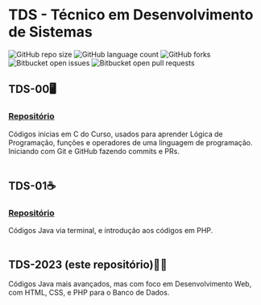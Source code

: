 # TDS - Técnico em Desenvolvimento de Sistemas
![GitHub repo size](https://img.shields.io/github/repo-size/Mathiack/TDS-2023?style=for-the-badge)
![GitHub language count](https://img.shields.io/github/languages/count/Mathiack/TDS-2023?style=for-the-badge)
![GitHub forks](https://img.shields.io/github/forks/Mathiack/TDS-2023?style=for-the-badge)
![Bitbucket open issues](https://img.shields.io/bitbucket/issues/Mathiack/TDS-2023?style=for-the-badge)
![Bitbucket open pull requests](https://img.shields.io/bitbucket/pr-raw/Mathiack/TDS-2023?style=for-the-badge)

## TDS-00🖥
### <a href="https://github.com/Guilherme-Thunder/tds_00" target="_blank">Repositório</a> <br>
Códigos inicias em C do Curso, usados para aprender Lógica de Programação, funções e operadores de uma linguagem de programação. 
Iniciando com Git e GitHub fazendo commits e PRs.
<br><br>

## TDS-01☕
### <a href="https://github.com/Guilherme-Thunder/tds_01" target="_blank">Repositório</a> <br>
Códigos Java via terminal, e introdução aos códigos em PHP.
<br><br>

## TDS-2023 (este repositório)🐘📁
Códigos Java mais avançados, mas com foco em Desenvolvimento Web, com HTML, CSS, e PHP para o Banco de Dados.
<br><br>
